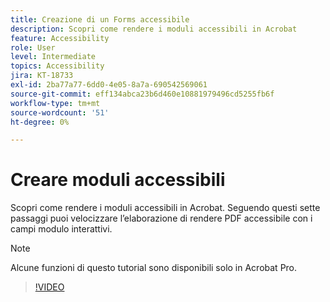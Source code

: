 ```yaml
---
title: Creazione di un Forms accessibile
description: Scopri come rendere i moduli accessibili in Acrobat
feature: Accessibility
role: User
level: Intermediate
topics: Accessibility
jira: KT-18733
exl-id: 2ba77a77-6dd0-4e05-8a7a-690542569061
source-git-commit: eff134abca23b6d460e10881979496cd5255fb6f
workflow-type: tm+mt
source-wordcount: '51'
ht-degree: 0%

---
```


# Creare moduli accessibili

Scopri come rendere i moduli accessibili in Acrobat. Seguendo questi sette passaggi puoi velocizzare l’elaborazione di rendere PDF accessibile con i campi modulo interattivi.

>[!NOTE]
>
>Alcune funzioni di questo tutorial sono disponibili solo in Acrobat Pro.

>[!VIDEO](https://video.tv.adobe.com/v/3471670?captions=ita&quality=12&learn=on&hidetitle=true)
